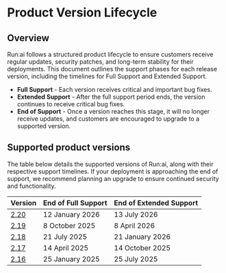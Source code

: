# Product Version Lifecycle 

## Overview
Run:ai follows a structured product lifecycle to ensure customers receive regular updates, security patches, and long-term stability for their deployments. 
This document outlines the support phases for each release version, including the timelines for Full Support and Extended Support.

* **Full Support** - Each version receives critical and important bug fixes.
* **Extended Support** - After the full support period ends, the version continues to receive critical bug fixes.
* **End of Support** - Once a version reaches this stage, it will no longer receive updates, and customers are encouraged to upgrade to a supported version.

## Supported product versions

The table below details the supported versions of Run:ai, along with their respective support timelines. 
If your deployment is approaching the end of support, we recommend planning an upgrade to ensure continued security and functionality.

| Version | End of Full Support | End of Extended Support |
|--|--|--|
| [2.20](https://docs.run.ai/v2.20/home/overview/) | 12 January 2026 | 13 July 2026 |
| [2.19](https://docs.run.ai/v2.19/home/overview/) | 8 October 2025 | 8 April 2026 |
| [2.18](https://docs.run.ai/v2.18/home/overview/) | 21 July 2025 | 21 January 2026 |
| [2.17](https://docs.run.ai/v2.17/) | 14 April 2025 | 14 October 2025 |
| [2.16](https://docs.run.ai/v2.16/) | 25 January 2025 | 25 July 2025 |
